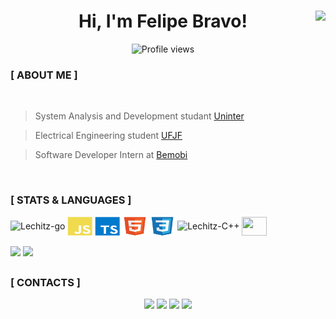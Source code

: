 <div>
 <img align="right" height="405px" src="https://images2.imgbox.com/09/e8/5nikpDcn_o.png"/>
 <h1 align="center">Hi, I'm Felipe Bravo!</h1>
 <p align="center"> <img src="https://komarev.com/ghpvc/?username=lechitz&color=orange" alt="Profile views" /> </p>
  
  <h3 align="left">[ ABOUT ME ]</h3><br>
  
  > System Analysis and Development studant [Uninter](https://uninter.com)
  
  > Electrical Engineering student [UFJF](https://ufjf.br)
  
  > Software Developer Intern at [Bemobi](https://bemobi.com)
  
  
 <div align="left" style="display: inline_block"><br>
  <h3 align="left">[ STATS & LANGUAGES ]</h3>
  <img align="center" alt="Lechitz-go" height="50" width="50" src="https://cdn.jsdelivr.net/gh/devicons/devicon/icons/go/go-original-wordmark.svg">
  <img align="center" alt="Lechitz-Js" height="30" width="40" src="https://raw.githubusercontent.com/devicons/devicon/master/icons/javascript/javascript-plain.svg">
  <img align="center" alt="Rafa-Ts" height="30" width="40" src="https://raw.githubusercontent.com/devicons/devicon/master/icons/typescript/typescript-plain.svg">
  <img align="center" alt="Lechitz-HTML" height="30" width="40" src="https://raw.githubusercontent.com/devicons/devicon/master/icons/html5/html5-original.svg">
  <img align="center" alt="Lechitz-CSS" height="30" width="40" src="https://raw.githubusercontent.com/devicons/devicon/master/icons/css3/css3-original.svg">
  <img align="center" alt="Lechitz-C++" height="30" width="40" src="https://cdn.jsdelivr.net/gh/devicons/devicon/icons/cplusplus/cplusplus-original.svg">
  <img align="center" alt"Lechitz-SQL" height="30" width="40" src="https://cdn.jsdelivr.net/gh/devicons/devicon/icons/postgresql/postgresql-original.svg">
 </div>
  
 <div align="left" style="display: inline_block"></br>
    <img height="192em" src="https://github-readme-stats.vercel.app/api/top-langs/?username=lechitz&layout=compact&langs_count=7&theme=dark"/>
    <img height="192em" src="https://github-readme-stats.vercel.app/api?username=lechitz&show_icons=true&theme=dark&include_all_commits=true&count_private=true"/>
    <br>
 </div>
</div>

##


<h3 align="left" height="300">[ CONTACTS ]</h3>

<div align="center" style="display: inline_block"> 
  <a align="center" href="https://instagram.com/felipelechitz" target="_blank"><img src="https://img.shields.io/badge/-Instagram-%23E4405F?style=for-the-badge&logo=instagram&logoColor=white" target="_blank"></a>
 <a align="center" href="https://discord.gg" target="_blank"><img src="https://img.shields.io/badge/Discord-7289DA?style=for-the-badge&logo=discord&logoColor=white" target="_blank"></a> 
  <a align="center" href = "mailto:felipe.lechitz@gmail.com"><img src="https://img.shields.io/badge/-Gmail-%23333?style=for-the-badge&logo=gmail&logoColor=white" target="_blank"></a>
  <a align="center" href="https://www.linkedin.com/in/felipelechitz" target="_blank"><img src="https://img.shields.io/badge/-LinkedIn-%230077B5?style=for-the-badge&logo=linkedin&logoColor=white" target="_blank"></a>
</div>
